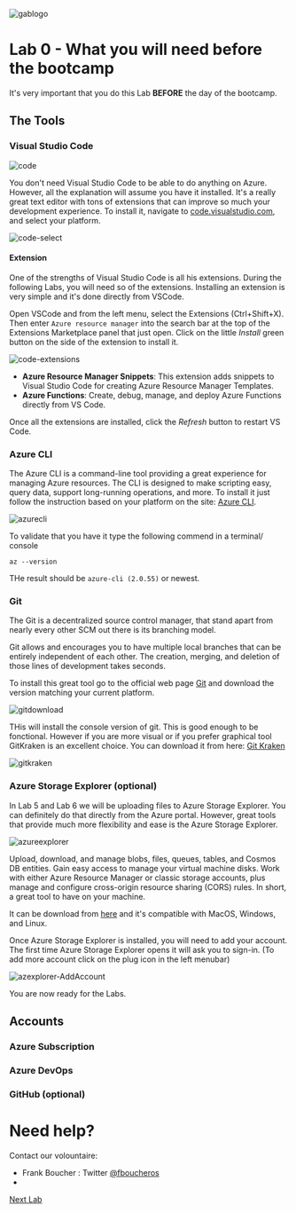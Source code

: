 ![gablogo][gablogo]

# Lab 0 - What you will need before the bootcamp

It's very important that you do this Lab **BEFORE** the day of the bootcamp.

## The Tools

### Visual Studio Code

![code][code]

You don't need Visual Studio Code to be able to do anything on Azure. However, all the explanation will assume you have it installed. It's a really great text editor with tons of extensions that can improve so much your development experience.  To install it, navigate to [code.visualstudio.com](https://code.visualstudio.com/?wt.mc_id=vscom_downloads), and select your platform. 

![code-select][code-select]

#### Extension

One of the strengths of Visual Studio Code is all his extensions.  During the following Labs, you will need so of the extensions. Installing an extension is very simple and it's done directly from VSCode.

Open VSCode and from the left menu, select the Extensions (Ctrl+Shift+X). Then enter `Azure resource manager` into the search bar at the top of the Extensions Marketplace panel that just open. Click on the little *Install* green button on the side of the extension to install it.

![code-extensions][code-extensions]

- **Azure Resource Manager Snippets**: This extension adds snippets to Visual Studio Code for creating Azure Resource Manager Templates. 
- **Azure Functions**: Create, debug, manage, and deploy Azure Functions directly from VS Code.

Once all the extensions are installed, click the *Refresh* button to restart VS Code.


### Azure CLI

The Azure CLI is a command-line tool providing a great experience for managing Azure resources. The CLI is designed to make scripting easy, query data, support long-running operations, and more. To install it just follow the instruction based on your platform on the site: [Azure CLI](https://docs.microsoft.com/en-us/cli/azure/install-azure-cli?view=azure-cli-latest).

![azurecli][azurecli]

To validate that you have it type the following commend in a terminal/ console

    az --version

THe result should be `azure-cli (2.0.55)` or newest.

### Git

The Git is a decentralized source control manager, that stand apart from nearly every other SCM out there is its branching model.

Git allows and encourages you to have multiple local branches that can be entirely independent of each other. The creation, merging, and deletion of those lines of development takes seconds.

To install this great tool go to the official web page [Git](https://git-scm.com/downloads) and download the version matching your current platform. 

![gitdownload][gitdownload]

THis will install the console version of git. This is good enough to be fonctional. However if you are more visual or if you prefer graphical tool GitKraken is an excellent choice. You can download it from here: [Git Kraken](https://www.gitkraken.com/invite/saVBBaq4)

![gitkraken][gitkraken]


### Azure Storage Explorer (optional)

In Lab 5 and Lab 6 we will be uploading files to Azure Storage Explorer. You can definitely do that directly from the Azure portal. However, great tools that provide much more flexibility and ease is the Azure Storage Explorer. 

![azureexplorer][azureexplorer]

Upload, download, and manage blobs, files, queues, tables, and Cosmos DB entities. Gain easy access to manage your virtual machine disks. Work with either Azure Resource Manager or classic storage accounts, plus manage and configure cross-origin resource sharing (CORS) rules. In short, a great tool to have on your machine.

It can be download from [here](https://azure.microsoft.com/en-ca/features/storage-explorer) and it's compatible with MacOS, Windows, and Linux.

Once Azure Storage Explorer is installed, you will need to add your account. The first time Azure Storage Explorer opens it will ask you to sign-in. (To add more account click on the plug icon in the left menubar)

![azexplorer-AddAccount][azexplorer-AddAccount]

You are now ready for the Labs.


## Accounts

### Azure Subscription

### Azure DevOps

### GitHub (optional)



# Need help?

Contact our volountaire:

- Frank Boucher : Twitter [@fboucheros](https://twitter.com/fboucheros)
- 


[Next Lab](../Lab1/README.md)

[gablogo]: ../medias/GlobalAzureBootcamp2019.png "Global Azure Bootcamp 2019"
[code]: medias/code-screenshot.png "Visual Studio Code screenshot"
[code-select]: medias/code-select.jpg
[code-extensions]: medias/code-extensions.jpg
[azurecli]: medias/azurecli.jpg
[gitdownload]: medias/gitdownload.jpg
[gitkraken]: medias/gk-merge-edit.gif
[azureexplorer]: medias/AzureBlobStorage.png
[azexplorer-AddAccount]: medias/azexplorer-AddAccount.png